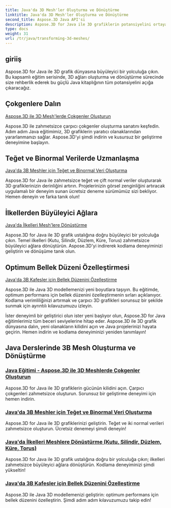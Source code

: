 ```yaml
---
title: Java'da 3D Mesh'ler Oluşturma ve Dönüştürme
linktitle: Java'da 3D Mesh'ler Oluşturma ve Dönüştürme
second_title: Aspose.3D Java API'si
description: Aspose.3D for Java ile 3D grafiklerin potansiyelini ortaya çıkarın. Ağları zahmetsizce oluşturun, dönüştürün ve optimize edin. Eğitimlerimizle kodlama deneyiminizi geliştirin.
type: docs
weight: 31
url: /tr/java/transforming-3d-meshes/
---
```


## giriiş

Aspose.3D for Java ile 3D grafik dünyasına büyüleyici bir yolculuğa çıkın. Bu kapsamlı eğitim serisinde, 3D ağları oluşturma ve dönüştürme sürecinde size rehberlik ederek bu güçlü Java kitaplığının tüm potansiyelini açığa çıkaracağız.

## Çokgenlere Dalın 
[Aspose.3D ile 3D Mesh'lerde Çokgenler Oluşturun](./create-polygons-in-meshes/)

Aspose.3D ile zahmetsizce çarpıcı çokgenler oluşturma sanatını keşfedin. Adım adım Java eğitimimiz, 3D grafiklerin yaratıcı olanaklarından yararlanmanızı sağlar. Aspose.3D'yi şimdi indirin ve kusursuz bir geliştirme deneyimine başlayın.

## Teğet ve Binormal Verilerde Uzmanlaşma
[Java'da 3B Meshler için Teğet ve Binormal Veri Oluşturma](./generate-tangent-binormal-data/)

Aspose.3D for Java ile zahmetsizce teğet ve çift normal veriler oluşturarak 3D grafiklerinizin derinliğini artırın. Projelerinizin görsel zenginliğini artıracak uygulamalı bir deneyim sunan ücretsiz deneme sürümümüz sizi bekliyor. Hemen deneyin ve farka tanık olun!

## İlkellerden Büyüleyici Ağlara 
[Java'da İlkelleri Mesh'lere Dönüştürme](./convert-primitives-to-meshes/)

Aspose.3D for Java ile 3D grafik ustalığına doğru büyüleyici bir yolculuğa çıkın. Temel ilkelleri (Kutu, Silindir, Düzlem, Küre, Torus) zahmetsizce büyüleyici ağlara dönüştürün. Aspose.3D'yi indirerek kodlama deneyiminizi geliştirin ve dönüşüme tanık olun.

## Optimum Bellek Düzeni Özelleştirmesi 
[Java'da 3B Kafesler için Bellek Düzenini Özelleştirme](./customize-mesh-memory-layout/)

Aspose.3D ile Java 3D modellemenizi yeni boyutlara taşıyın. Bu eğitimde, optimum performans için bellek düzenini özelleştirmenin sırları açıklanıyor. Kodlama verimliliğinizi artırmak ve çarpıcı 3D grafikleri sorunsuz bir şekilde sunmak için ayrıntılı kılavuzumuzu izleyin.

İster deneyimli bir geliştirici olun ister yeni başlıyor olun, Aspose.3D for Java eğitimlerimiz tüm beceri seviyelerine hitap eder. Aspose.3D ile 3D grafik dünyasına dalın, yeni olanakların kilidini açın ve Java projelerinizi hayata geçirin. Hemen indirin ve kodlama deneyiminizi yeniden tanımlayın!
## Java Derslerinde 3B Mesh Oluşturma ve Dönüştürme
### [Java Eğitimi - Aspose.3D ile 3D Meshlerde Çokgenler Oluşturun](./create-polygons-in-meshes/)
Aspose.3D for Java ile 3D grafiklerin gücünün kilidini açın. Çarpıcı çokgenleri zahmetsizce oluşturun. Sorunsuz bir geliştirme deneyimi için hemen indirin.
### [Java'da 3B Meshler için Teğet ve Binormal Veri Oluşturma](./generate-tangent-binormal-data/)
Aspose.3D for Java ile 3D grafiklerinizi geliştirin. Teğet ve iki normal verileri zahmetsizce oluşturun. Ücretsiz denemeyi şimdi deneyin!
### [Java'da İlkelleri Meshlere Dönüştürme (Kutu, Silindir, Düzlem, Küre, Torus)](./convert-primitives-to-meshes/)
Aspose.3D for Java ile 3D grafik ustalığına doğru bir yolculuğa çıkın; ilkelleri zahmetsizce büyüleyici ağlara dönüştürün. Kodlama deneyiminizi şimdi yükseltin!
### [Java'da 3B Kafesler için Bellek Düzenini Özelleştirme](./customize-mesh-memory-layout/)
Aspose.3D ile Java 3D modellemenizi geliştirin: optimum performans için bellek düzenini özelleştirin. Şimdi adım adım kılavuzumuzu takip edin!